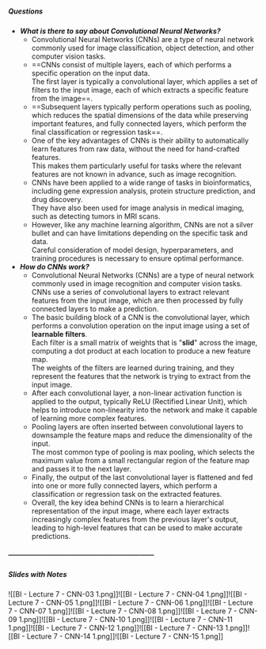 ##### Questions
- ***What is there to say about Convolutional Neural Networks?***
	- Convolutional Neural Networks (CNNs) are a type of neural network commonly used for image classification, object detection, and other computer vision tasks.
	- ==CNNs consist of multiple layers, each of which performs a specific operation on the input data. <br>The first layer is typically a convolutional layer, which applies a set of filters to the input image, each of which extracts a specific feature from the image==.
	- ==Subsequent layers typically perform operations such as pooling, which reduces the spatial dimensions of the data while preserving important features, and fully connected layers, which perform the final classification or regression task==.
	- One of the key advantages of CNNs is their ability to automatically learn features from raw data, without the need for hand-crafted features. <br>This makes them particularly useful for tasks where the relevant features are not known in advance, such as image recognition.
	- CNNs have been applied to a wide range of tasks in bioinformatics, including gene expression analysis, protein structure prediction, and drug discovery. <br>They have also been used for image analysis in medical imaging, such as detecting tumors in MRI scans.
	- However, like any machine learning algorithm, CNNs are not a silver bullet and can have limitations depending on the specific task and data. <br>Careful consideration of model design, hyperparameters, and training procedures is necessary to ensure optimal performance.
- ***How do CNNs work?***
	- Convolutional Neural Networks (CNNs) are a type of neural network commonly used in image recognition and computer vision tasks. <br>CNNs use a series of convolutional layers to extract relevant features from the input image, which are then processed by fully connected layers to make a prediction.
	- The basic building block of a CNN is the convolutional layer, which performs a convolution operation on the input image using a set of **learnable filters**. <br>Each filter is a small matrix of weights that is "**slid**" across the image, computing a dot product at each location to produce a new feature map. <br>The weights of the filters are learned during training, and they represent the features that the network is trying to extract from the input image.
	- After each convolutional layer, a non-linear activation function is applied to the output, typically ReLU (Rectified Linear Unit), which helps to introduce non-linearity into the network and make it capable of learning more complex features.
	- Pooling layers are often inserted between convolutional layers to downsample the feature maps and reduce the dimensionality of the input. <br>The most common type of pooling is max pooling, which selects the maximum value from a small rectangular region of the feature map and passes it to the next layer.
	- Finally, the output of the last convolutional layer is flattened and fed into one or more fully connected layers, which perform a classification or regression task on the extracted features.
	- Overall, the key idea behind CNNs is to learn a hierarchical representation of the input image, where each layer extracts increasingly complex features from the previous layer's output, leading to high-level features that can be used to make accurate predictions.

##### —————————————————————
##### Slides with Notes
![[BI - Lecture 7 - CNN-03 1.png]]![[BI - Lecture 7 - CNN-04 1.png]]![[BI - Lecture 7 - CNN-05 1.png]]![[BI - Lecture 7 - CNN-06 1.png]]![[BI - Lecture 7 - CNN-07 1.png]]![[BI - Lecture 7 - CNN-08 1.png]]![[BI - Lecture 7 - CNN-09 1.png]]![[BI - Lecture 7 - CNN-10 1.png]]![[BI - Lecture 7 - CNN-11 1.png]]![[BI - Lecture 7 - CNN-12 1.png]]![[BI - Lecture 7 - CNN-13 1.png]]![[BI - Lecture 7 - CNN-14 1.png]]![[BI - Lecture 7 - CNN-15 1.png]]
